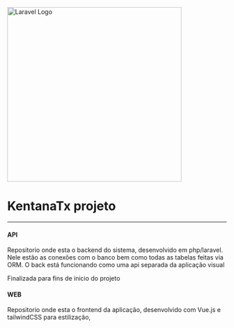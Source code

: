 <img src="https://lh3.googleusercontent.com/p/AF1QipMrbkI-94GMJPMxjNzbbuIOpHg6JqcYs_A3FnGl=s680-w680-h510" width="400" alt="Laravel Logo">
<h1>KentanaTx projeto</h1>
<hr>
<h4> API </h4>
<p>
  Repositorio onde esta o backend do sistema, desenvolvido em php/laravel.
  Nele estão as conexões com o banco bem como todas as tabelas feitas via ORM.
  O back está funcionando como uma api separada da aplicação visual

  Finalizada para fins de inicio do projeto
</p>
<h4> WEB </h4>
<p>
  Repositorio onde esta o frontend da aplicação, desenvolvido com Vue.js e tailwindCSS para estilização,
</p>
